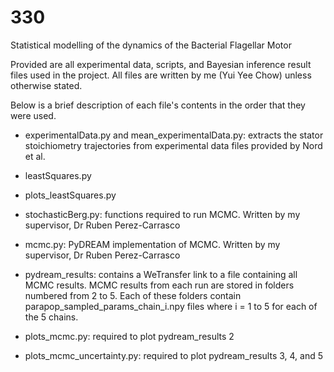 # 330
Statistical modelling of the dynamics of the Bacterial Flagellar Motor

Provided are all experimental data, scripts, and Bayesian inference result files used in the project. All files are written by me (Yui Yee Chow) unless otherwise stated.

Below is a brief description of each file's contents in the order that they were used.

- experimentalData.py and mean_experimentalData.py: extracts the stator stoichiometry trajectories from experimental data files provided by Nord et al.

- leastSquares.py

- plots_leastSquares.py

- stochasticBerg.py: functions required to run MCMC. Written by my supervisor, Dr Ruben Perez-Carrasco

- mcmc.py: PyDREAM implementation of MCMC. Written by my supervisor, Dr Ruben Perez-Carrasco

- pydream_results: contains a WeTransfer link to a file containing all MCMC results. MCMC results from each run are stored in folders numbered from 2 to 5. Each of these folders contain parapop_sampled_params_chain_i.npy files where i = 1 to 5 for each of the 5 chains.

- plots_mcmc.py: required to plot pydream_results 2

- plots_mcmc_uncertainty.py: required to plot pydream_results 3, 4, and 5
